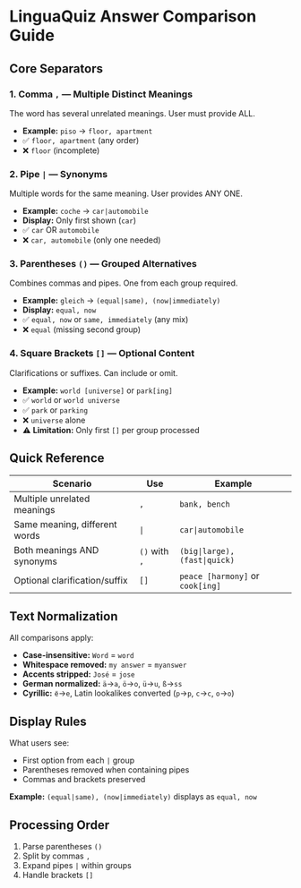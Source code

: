 # LinguaQuiz Answer Comparison Guide

## Core Separators

### 1. Comma `,` — Multiple Distinct Meanings

The word has several unrelated meanings. User must provide ALL.

- **Example:** `piso` → `floor, apartment`
- ✅ `floor, apartment` (any order)
- ❌ `floor` (incomplete)

### 2. Pipe `|` — Synonyms

Multiple words for the same meaning. User provides ANY ONE.

- **Example:** `coche` → `car|automobile`
- **Display:** Only first shown (`car`)
- ✅ `car` OR `automobile`
- ❌ `car, automobile` (only one needed)

### 3. Parentheses `()` — Grouped Alternatives

Combines commas and pipes. One from each group required.

- **Example:** `gleich` → `(equal|same), (now|immediately)`
- **Display:** `equal, now`
- ✅ `equal, now` or `same, immediately` (any mix)
- ❌ `equal` (missing second group)

### 4. Square Brackets `[]` — Optional Content

Clarifications or suffixes. Can include or omit.

- **Example:** `world [universe]` or `park[ing]`
- ✅ `world` or `world universe`
- ✅ `park` or `parking`
- ❌ `universe` alone
- ⚠️ **Limitation:** Only first `[]` per group processed

## Quick Reference

|Scenario                     |Use          |Example                         |
|-----------------------------|-------------|--------------------------------|
|Multiple unrelated meanings  |`,`          |`bank, bench`                   |
|Same meaning, different words|`\|`          |`car\|automobile`                |
|Both meanings AND synonyms   |`()` with `,`|`(big\|large), (fast\|quick)`     |
|Optional clarification/suffix|`[]`         |`peace [harmony]` or `cook[ing]`|

## Text Normalization

All comparisons apply:

- **Case-insensitive:** `Word` = `word`
- **Whitespace removed:** `my answer` = `myanswer`
- **Accents stripped:** `José` = `jose`
- **German normalized:** `ä`→`a`, `ö`→`o`, `ü`→`u`, `ß`→`ss`
- **Cyrillic:** `ё`→`е`, Latin lookalikes converted (`p`→`р`, `c`→`с`, `o`→`о`)

## Display Rules

What users see:

- First option from each `|` group
- Parentheses removed when containing pipes
- Commas and brackets preserved

**Example:** `(equal|same), (now|immediately)` displays as `equal, now`

## Processing Order

1. Parse parentheses `()`
1. Split by commas `,`
1. Expand pipes `|` within groups
1. Handle brackets `[]`